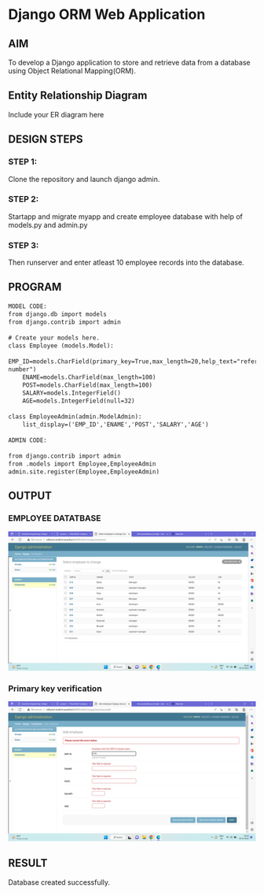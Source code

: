 # Django ORM Web Application

## AIM
To develop a Django application to store and retrieve data from a database using Object Relational Mapping(ORM).

## Entity Relationship Diagram

Include your ER diagram here

## DESIGN STEPS

### STEP 1:
Clone the repository and launch django admin.

### STEP 2:
Startapp and migrate myapp and create employee database with help of models.py and admin.py

### STEP 3:
Then runserver and enter atleast 10 employee records into the database.

## PROGRAM
```
MODEL CODE:
from django.db import models
from django.contrib import admin

# Create your models here.
class Employee (models.Model):
    EMP_ID=models.CharField(primary_key=True,max_length=20,help_text="reference number")
    ENAME=models.CharField(max_length=100)
    POST=models.CharField(max_length=100)
    SALARY=models.IntegerField()
    AGE=models.IntegerField(null=32)

class EmployeeAdmin(admin.ModelAdmin):
    list_display=('EMP_ID','ENAME','POST','SALARY','AGE')

ADMIN CODE:

from django.contrib import admin
from .models import Employee,EmployeeAdmin
admin.site.register(Employee,EmployeeAdmin)
```

## OUTPUT
### EMPLOYEE DATATBASE
![Emptable](/images/empdata.png)
### Primary key verification
![Emptable](/images/primary.png)

## RESULT
Database created successfully.